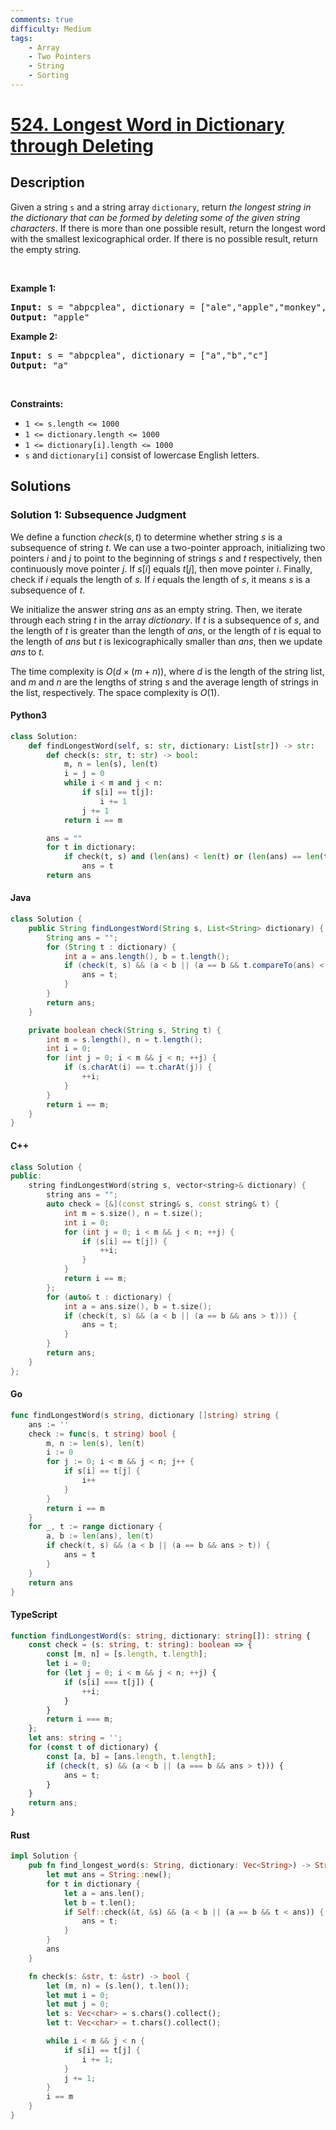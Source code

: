 ```yaml
---
comments: true
difficulty: Medium
tags:
    - Array
    - Two Pointers
    - String
    - Sorting
---
```


<!-- problem:start -->

# [524. Longest Word in Dictionary through Deleting](https://leetcode.com/problems/longest-word-in-dictionary-through-deleting)

## Description

<!-- description:start -->

<p>Given a string <code>s</code> and a string array <code>dictionary</code>, return <em>the longest string in the dictionary that can be formed by deleting some of the given string characters</em>. If there is more than one possible result, return the longest word with the smallest lexicographical order. If there is no possible result, return the empty string.</p>

<p>&nbsp;</p>
<p><strong class="example">Example 1:</strong></p>

<pre>
<strong>Input:</strong> s = &quot;abpcplea&quot;, dictionary = [&quot;ale&quot;,&quot;apple&quot;,&quot;monkey&quot;,&quot;plea&quot;]
<strong>Output:</strong> &quot;apple&quot;
</pre>

<p><strong class="example">Example 2:</strong></p>

<pre>
<strong>Input:</strong> s = &quot;abpcplea&quot;, dictionary = [&quot;a&quot;,&quot;b&quot;,&quot;c&quot;]
<strong>Output:</strong> &quot;a&quot;
</pre>

<p>&nbsp;</p>
<p><strong>Constraints:</strong></p>

<ul>
	<li><code>1 &lt;= s.length &lt;= 1000</code></li>
	<li><code>1 &lt;= dictionary.length &lt;= 1000</code></li>
	<li><code>1 &lt;= dictionary[i].length &lt;= 1000</code></li>
	<li><code>s</code> and <code>dictionary[i]</code> consist of lowercase English letters.</li>
</ul>

<!-- description:end -->

## Solutions

<!-- solution:start -->

### Solution 1: Subsequence Judgment

We define a function $check(s, t)$ to determine whether string $s$ is a subsequence of string $t$. We can use a two-pointer approach, initializing two pointers $i$ and $j$ to point to the beginning of strings $s$ and $t$ respectively, then continuously move pointer $j$. If $s[i]$ equals $t[j]$, then move pointer $i$. Finally, check if $i$ equals the length of $s$. If $i$ equals the length of $s$, it means $s$ is a subsequence of $t$.

We initialize the answer string $ans$ as an empty string. Then, we iterate through each string $t$ in the array $dictionary$. If $t$ is a subsequence of $s$, and the length of $t$ is greater than the length of $ans$, or the length of $t$ is equal to the length of $ans$ but $t$ is lexicographically smaller than $ans$, then we update $ans$ to $t$.

The time complexity is $O(d \times (m + n))$, where $d$ is the length of the string list, and $m$ and $n$ are the lengths of string $s$ and the average length of strings in the list, respectively. The space complexity is $O(1)$.

<!-- tabs:start -->

#### Python3

```python
class Solution:
    def findLongestWord(self, s: str, dictionary: List[str]) -> str:
        def check(s: str, t: str) -> bool:
            m, n = len(s), len(t)
            i = j = 0
            while i < m and j < n:
                if s[i] == t[j]:
                    i += 1
                j += 1
            return i == m

        ans = ""
        for t in dictionary:
            if check(t, s) and (len(ans) < len(t) or (len(ans) == len(t) and ans > t)):
                ans = t
        return ans
```

#### Java

```java
class Solution {
    public String findLongestWord(String s, List<String> dictionary) {
        String ans = "";
        for (String t : dictionary) {
            int a = ans.length(), b = t.length();
            if (check(t, s) && (a < b || (a == b && t.compareTo(ans) < 0))) {
                ans = t;
            }
        }
        return ans;
    }

    private boolean check(String s, String t) {
        int m = s.length(), n = t.length();
        int i = 0;
        for (int j = 0; i < m && j < n; ++j) {
            if (s.charAt(i) == t.charAt(j)) {
                ++i;
            }
        }
        return i == m;
    }
}
```

#### C++

```cpp
class Solution {
public:
    string findLongestWord(string s, vector<string>& dictionary) {
        string ans = "";
        auto check = [&](const string& s, const string& t) {
            int m = s.size(), n = t.size();
            int i = 0;
            for (int j = 0; i < m && j < n; ++j) {
                if (s[i] == t[j]) {
                    ++i;
                }
            }
            return i == m;
        };
        for (auto& t : dictionary) {
            int a = ans.size(), b = t.size();
            if (check(t, s) && (a < b || (a == b && ans > t))) {
                ans = t;
            }
        }
        return ans;
    }
};
```

#### Go

```go
func findLongestWord(s string, dictionary []string) string {
	ans := ''
	check := func(s, t string) bool {
		m, n := len(s), len(t)
		i := 0
		for j := 0; i < m && j < n; j++ {
			if s[i] == t[j] {
				i++
			}
		}
		return i == m
	}
	for _, t := range dictionary {
		a, b := len(ans), len(t)
		if check(t, s) && (a < b || (a == b && ans > t)) {
			ans = t
		}
	}
	return ans
}
```

#### TypeScript

```ts
function findLongestWord(s: string, dictionary: string[]): string {
    const check = (s: string, t: string): boolean => {
        const [m, n] = [s.length, t.length];
        let i = 0;
        for (let j = 0; i < m && j < n; ++j) {
            if (s[i] === t[j]) {
                ++i;
            }
        }
        return i === m;
    };
    let ans: string = '';
    for (const t of dictionary) {
        const [a, b] = [ans.length, t.length];
        if (check(t, s) && (a < b || (a === b && ans > t))) {
            ans = t;
        }
    }
    return ans;
}
```

#### Rust

```rust
impl Solution {
    pub fn find_longest_word(s: String, dictionary: Vec<String>) -> String {
        let mut ans = String::new();
        for t in dictionary {
            let a = ans.len();
            let b = t.len();
            if Self::check(&t, &s) && (a < b || (a == b && t < ans)) {
                ans = t;
            }
        }
        ans
    }

    fn check(s: &str, t: &str) -> bool {
        let (m, n) = (s.len(), t.len());
        let mut i = 0;
        let mut j = 0;
        let s: Vec<char> = s.chars().collect();
        let t: Vec<char> = t.chars().collect();

        while i < m && j < n {
            if s[i] == t[j] {
                i += 1;
            }
            j += 1;
        }
        i == m
    }
}
```

<!-- tabs:end -->

<!-- solution:end -->

<!-- problem:end -->
